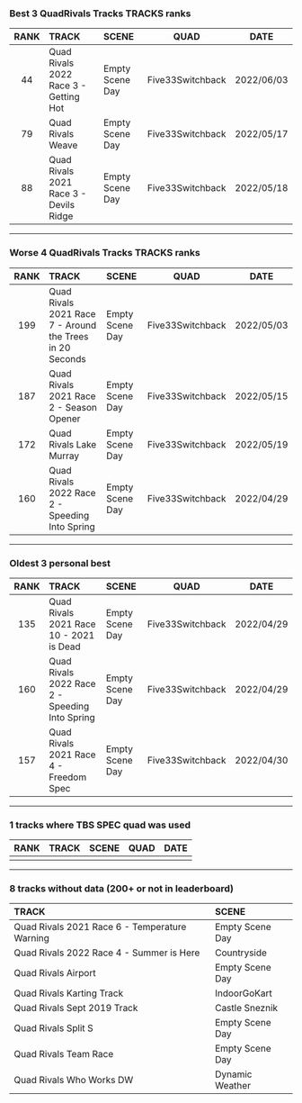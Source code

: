### Best 3 QuadRivals Tracks TRACKS ranks
|RANK|TRACK|SCENE|QUAD|DATE|
|:---:|:---|:---|:---:|:---:|
|44|Quad Rivals 2022 Race 3 - Getting Hot|Empty Scene Day|Five33Switchback|2022/06/03|
|79|Quad Rivals Weave|Empty Scene Day|Five33Switchback|2022/05/17|
|88|Quad Rivals 2021 Race 3 - Devils Ridge|Empty Scene Day|Five33Switchback|2022/05/18|
---
### Worse 4 QuadRivals Tracks TRACKS ranks
|RANK|TRACK|SCENE|QUAD|DATE|
|:---:|:---|:---|:---:|:---:|
|199|Quad Rivals 2021 Race 7 - Around the Trees in 20 Seconds|Empty Scene Day|Five33Switchback|2022/05/03|
|187|Quad Rivals 2021 Race 2 - Season Opener|Empty Scene Day|Five33Switchback|2022/05/15|
|172|Quad Rivals Lake Murray|Empty Scene Day|Five33Switchback|2022/05/19|
|160|Quad Rivals 2022 Race 2 - Speeding Into Spring|Empty Scene Day|Five33Switchback|2022/04/29|
---
### Oldest 3 personal best
|RANK|TRACK|SCENE|QUAD|DATE|
|:---:|:---|:---|:---:|:---:|
|135|Quad Rivals 2021 Race 10 - 2021 is Dead|Empty Scene Day|Five33Switchback|2022/04/29|
|160|Quad Rivals 2022 Race 2 - Speeding Into Spring|Empty Scene Day|Five33Switchback|2022/04/29|
|157|Quad Rivals 2021 Race 4 - Freedom Spec|Empty Scene Day|Five33Switchback|2022/04/30|
---
### 1 tracks where TBS SPEC quad was used
|RANK|TRACK|SCENE|QUAD|DATE|
|:---:|:---|:---|:---:|:---:|
||||||
---
### 8 tracks without data (200+ or not in leaderboard)
|TRACK|SCENE|
|:---|:---|
|Quad Rivals 2021 Race 6 - Temperature Warning|Empty Scene Day|
|Quad Rivals 2022 Race 4 - Summer is Here|Countryside|
|Quad Rivals Airport|Empty Scene Day|
|Quad Rivals Karting Track|IndoorGoKart|
|Quad Rivals Sept 2019 Track|Castle Sneznik|
|Quad Rivals Split S|Empty Scene Day|
|Quad Rivals Team Race|Empty Scene Day|
|Quad Rivals Who Works DW|Dynamic Weather|

